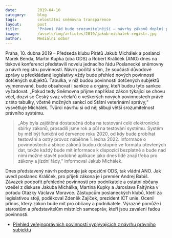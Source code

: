 ```yaml
---
date:         2019-04-10
category:     blog
tags:         celostátní sněmovna transparence
layout:       post
title:        "Právní řád bude srozumitelnější – návrhy zákonů doplní přehledy povinností dotčených subjektů"
image:        /assets/img/articles/2019/jakub-michalek-registr.jpg
author:       Mediální odbor
---
```


Praha, 10. dubna 2019 – Předseda klubu Pirátů Jakub Michálek a poslanci Marek Benda, Martin Kupka (oba ODS) a Robert Králíček (ANO) dnes na tiskové konferenci představili novelu jednacího řádu Poslanecké sněmovny a návrh registru povinností. Návrh počítá s tím, že součástí důvodové zprávy u předkládané legislativy vždy bude přehled nových povinností dotčených subjektů. Tabulka, v níž budou povinnosti dotčených subjektů vyjmenované, bude obsahovat i sankce a orgány, kteří budou tyto sankce vyžadovat. „Pokud tedy Sněmovna přijme například zákon týkající se chovu včel, dozví se Český svaz včelařů o veškerých nových povinnostech právě z této tabulky, včetně možných sankcí od Státní veterinární správy,“ vysvětluje Michálek. Tvůrci návrhu si od něj slibují větší srozumitelnost právního systému.

> „Aby byla zajištěná dostatečná doba na testování celé elektronické sbírky zákonů, prosadili jsme rok a půl na testování systému. Systém by měl být funkční od července roku 2020, od kdy bude probíhat testování a ostrý provoz naběhne 1. ledna 2022. Informace o povinnostech a sbírce zákonů budou dostupné ve formátu otevřených dat, takže každý bude mít informace k dispozici bezplatně a bude nad nimi možné stavět podobné aplikace jako dnes lidé znají třeba pro zákony a jízdní řády,“ informoval Jakub Michálek.

Dnes představený návrh podporuje jak opoziční ODS, tak vládní ANO. Jak uvedl poslanec Králíček, pro přijetí zákona je i premiér Andrej Babiš. Závazek podpořit přehledné povinnosti pro podnikatele a ostatní občany vzešel z diskuse Jakuba Michálka, Martina Kupky a Jaroslava Faltýnka v pořadu Otázky Václava Moravce. Zástupcům poslaneckých klubů, kteří za legislativou stojí, poděkoval Zdeněk Zajíček, prezident ICT unie. Ocenil přínos, který zákon bude mít pro občany a podnikatele. Výrazně pomůže i starostům a představitelům místních samospráv, kteří jsou zavaleni řadou povinností.

* [Přehled veřejnoprávních povinností vyplývajících z návrhu právního subjektu](http:pirati.cz/assets/pdf/prehled-verejnopravnich-povinnosti.pdf)
